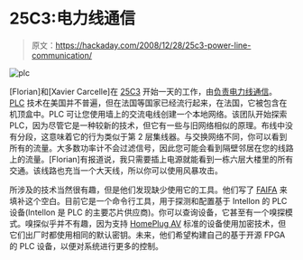 # 25C3:电力线通信

> 原文：<https://hackaday.com/2008/12/28/25c3-power-line-communication/>

![plc](img/2d7f9a80e3b43fc47ed095ef693a4f31.png "plc")

[Florian]和[Xavier Carcelle]在 [25C3](http://hackaday.com/tag/25c3) 开始一天的工作，由[负责电力线通信](http://events.ccc.de/congress/2008/Fahrplan/events/2901.en.html)。 [PLC](http://en.wikipedia.org/wiki/Power_line_communication) 技术在美国并不普遍，但在法国等国家已经流行起来，在法国，它被包含在机顶盒中。PLC 可让您使用墙上的交流电线创建一个本地网络。该团队开始探索 PLC，因为尽管它是一种较新的技术，但它有一些与旧网络相似的原理。布线中没有分段，这意味着它的行为类似于第 2 层集线器。与交换网络不同，你可以看到所有的流量。大多数功率计不会过滤信号，因此您可能会看到隔壁邻居在您的线路上的流量。[Florian]有报道说，我只需要插上电源就能看到一栋六层大楼里的所有交通。该线路也充当一个大天线，所以你可以使用风暴攻击。

所涉及的技术当然很有趣，但是他们发现缺少使用它的工具。他们写了 [FAIFA](https://dev.open-plc.org/) 来填补这个空白。目前它是一个命令行工具，用于探测和配置基于 Intellon 的 PLC 设备(Intellon 是 PLC 的主要芯片供应商)。你可以查询设备，它甚至有一个嗅探模式。嗅探似乎并不有趣，因为支持 [HomePlug AV](http://en.wikipedia.org/wiki/HomePlug_Powerline_Alliance) 标准的设备使用加密技术，但它们出厂时都使用相同的默认密钥。未来，他们希望构建自己的基于开源 FPGA 的 PLC 设备，以便对系统进行更多的控制。